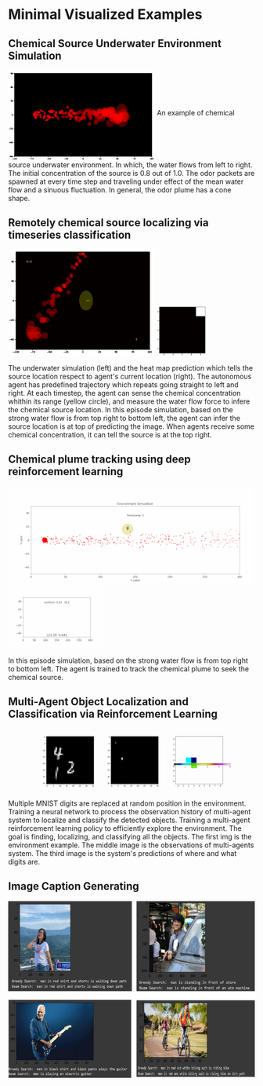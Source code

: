 # Minimal Visualized Examples

## Chemical Source Underwater Environment Simulation
<img src="./images/simulation.gif" width=300 align="middle">  
An example of chemical source underwater environment. In which, the water flows from left to right. The initial concentration of the source is 0.8 out of 1.0. The odor packets are spawned at every time step and traveling under effect of the mean water flow and a sinuous fluctuation. In general, the odor plume has a cone shape.

## Remotely chemical source localizing via timeseries classification
<p float="left">
<img src="./images/sensing_simulation.gif" width=300 ">  
<img src="./images/sensing_predict.gif" width=100 ">  
</p>
The underwater simulation (left) and the heat map prediction which tells the source location respect to agent's current location (right).
The autonomous agent has predefined trajectory which repeats going straight to left and right. At each timestep, the agent can sense the chemical concentration whithin its range (yellow circle), and measure the water flow force to infere the chemical source location.
In this episode simulation, based on the strong water flow is from top right to bottom left, the agent can infer the source location is at top of predicting the image. When agents receive some chemical concentration, it can tell the source is at the top right.


## Chemical plume tracking using deep reinforcement learning
<p float="left">
<img src="./images/seeking_simulation.gif" width=500 ">  
<img src="./images/seeking_trajectory.gif" width=200 ">  
</p>
In this episode simulation, based on the strong water flow is from top right to bottom left. The agent is trained to track the chemical plume to seek the chemical source.

## Multi-Agent Object Localization and Classification via Reinforcement Learning
<p float="left">
<img src="./images/Multi_Agent_MNIST_Localization.gif" width=800 ">  
</p>
Multiple MNIST digits are replaced at random position in the environment. Training a neural network to process the observation history of multi-agent system to localize and classify the detected objects. Training a multi-agent reinforcement learning policy to efficiently explore the environment. The goal is finding, localizing, and classifying all the objects.
The first img is the environment example. The middle image is the observations of multi-agents system. The third image is the system's predictions of where and what digits are.


## Image Caption Generating
<img src="./images/image_caption_generating.png" width=600 align="middle">  


